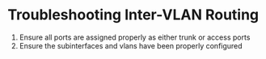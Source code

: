 #  Troubleshooting Inter-VLAN Routing
1. Ensure all ports are assigned properly as either trunk or access ports
2. Ensure the subinterfaces and vlans have been properly configured

